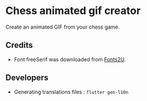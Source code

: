 # Chess animated gif creator

Create an animated GIF from your chess game.

## Credits

* Font freeSerif was downloaded from [Fonts2U](https://fr.fonts2u.com/download/free-serif.police).

## Developers

* Generating translations files : `flutter gen-l10n`